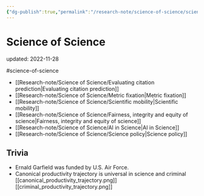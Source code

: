 ```yaml
---
{"dg-publish":true,"permalink":"/research-note/science-of-science/science-of-science/","dgPassFrontmatter":true}
---
```



# Science of Science
updated: 2022-11-28

#science-of-science 


- [[Research-note/Science of Science/Evaluating citation prediction\|Evaluating citation prediction]]
- [[Research-note/Science of Science/Metric fixation\|Metric fixation]]
- [[Research-note/Science of Science/Scientific mobility\|Scientific mobility]]
- [[Research-note/Science of Science/Fairness, integrity and equity of science\|Fairness, integrity and equity of science]]
- [[Research-note/Science of Science/AI in Science\|AI in Science]]
- [[Research-note/Science of Science/Science policy\|Science policy]]

## Trivia
- Ernald Garfield was funded by U.S. Air Force. 
- Canonical productivity trajectory is universal in science and criminal [[canonical_productivity_trajectory.png]][[criminal_productivity_trajectory.png]]